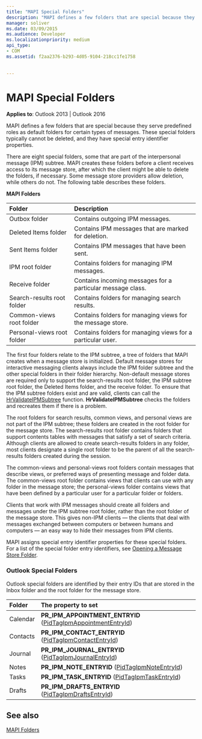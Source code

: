 ```yaml
---
title: "MAPI Special Folders"
description: "MAPI defines a few folders that are special because they serve predefined roles as default folders for certain types of messages."
manager: soliver
ms.date: 03/09/2015
ms.audience: Developer
ms.localizationpriority: medium
api_type:
- COM
ms.assetid: f2aa2376-b293-4d05-9104-218cc1fe1758
 
 
---
```


# MAPI Special Folders

  
  
**Applies to**: Outlook 2013 | Outlook 2016 
  
MAPI defines a few folders that are special because they serve predefined roles as default folders for certain types of messages. These special folders typically cannot be deleted, and they have special entry identifier properties.
  
There are eight special folders, some that are part of the interpersonal message (IPM) subtree. MAPI creates these folders before a client receives access to its message store, after which the client might be able to delete the folders, if necessary. Some message store providers allow deletion, while others do not. The following table describes these folders.
  
**MAPI Folders**

|**Folder**|**Description**|
|:-----|:-----|
|Outbox folder  <br/> |Contains outgoing IPM messages. |
|Deleted Items folder  <br/> |Contains IPM messages that are marked for deletion. |
|Sent Items folder  <br/> |Contains IPM messages that have been sent. |
|IPM root folder  <br/> |Contains folders for managing IPM messages. |
|Receive folder  <br/> |Contains incoming messages for a particular message class. |
|Search-results root folder  <br/> |Contains folders for managing search results. |
|Common-views root folder  <br/> |Contains folders for managing views for the message store. |
|Personal-views root folder  <br/> |Contains folders for managing views for a particular user. |
   
The first four folders relate to the IPM subtree, a tree of folders that MAPI creates when a message store is initialized. Default message stores for interactive messaging clients always include the IPM folder subtree and the other special folders in their folder hierarchy. Non-default message stores are required only to support the search-results root folder, the IPM subtree root folder, the Deleted Items folder, and the receive folder. To ensure that the IPM subtree folders exist and are valid, clients can call the [HrValidateIPMSubtree](hrvalidateipmsubtree.md) function. **HrValidateIPMSubtree** checks the folders and recreates them if there is a problem. 
  
The root folders for search results, common views, and personal views are not part of the IPM subtree; these folders are created in the root folder for the message store. The search-results root folder contains folders that support contents tables with messages that satisfy a set of search criteria. Although clients are allowed to create search-results folders in any folder, most clients designate a single root folder to be the parent of all the search-results folders created during the session. 
  
The common-views and personal-views root folders contain messages that describe views, or preferred ways of presenting message and folder data. The common-views root folder contains views that clients can use with any folder in the message store; the personal-views folder contains views that have been defined by a particular user for a particular folder or folders.
  
Clients that work with IPM messages should create all folders and messages under the IPM subtree root folder, rather than the root folder of the message store. This gives non-IPM clients — the clients that deal with messages exchanged between computers or between humans and computers — an easy way to hide their messages from IPM clients. 
  
MAPI assigns special entry identifier properties for these special folders. For a list of the special folder entry identifiers, see [Opening a Message Store Folder](opening-a-message-store-folder.md).
  
### Outlook Special Folders

Outlook special folders are identified by their entry IDs that are stored in the Inbox folder and the root folder for the message store.
  
|**Folder**|**The property to set**|
|:-----|:-----|
|Calendar  <br/> |**PR_IPM_APPOINTMENT_ENTRYID** ([PidTagIpmAppointmentEntryId](pidtagipmappointmententryid-canonical-property.md))  <br/> |
|Contacts  <br/> |**PR_IPM_CONTACT_ENTRYID** ([PidTagIpmContactEntryId](pidtagipmcontactentryid-canonical-property.md))  <br/> |
|Journal  <br/> |**PR_IPM_JOURNAL_ENTRYID** ([PidTagIpmJournalEntryId](pidtagipmjournalentryid-canonical-property.md))  <br/> |
|Notes  <br/> |**PR_IPM_NOTE_ENTRYID** ([PidTagIpmNoteEntryId](pidtagipmnoteentryid-canonical-property.md))  <br/> |
|Tasks  <br/> |**PR_IPM_TASK_ENTRYID** ([PidTagIpmTaskEntryId](pidtagipmtaskentryid-canonical-property.md))  <br/> |
|Drafts  <br/> |**PR_IPM_DRAFTS_ENTRYID** ([PidTagIpmDraftsEntryId](pidtagipmdraftsentryid-canonical-property.md))  <br/> |
   
## See also



[MAPI Folders](mapi-folders.md)

